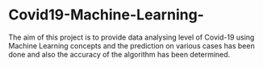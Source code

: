 # Covid19-Machine-Learning-
The aim of this project is to provide data analysing level of Covid-19 using Machine Learning concepts and the prediction on various cases has been done and also the accuracy of the algorithm has been determined. 

